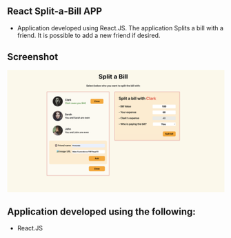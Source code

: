 ## React Split-a-Bill APP
* Application developed using React.JS. The application Splits a bill with a friend. It is possible to add a new friend if desired.

## Screenshot
![screenshot](screenshot_splitbill.png)

## Application developed using the following:
* React.JS

